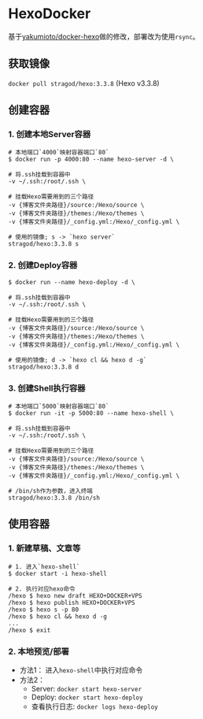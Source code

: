 # HexoDocker

基于[yakumioto/docker-hexo](https://github.com/yakumioto/docker-hexo/tree/master/3.2/alpine)做的修改，部署改为使用`rsync`。
## 获取镜像
`docker pull stragod/hexo:3.3.8` (Hexo v3.3.8)

## 创建容器

### 1. 创建本地Server容器

	# 本地端口`4000`映射容器端口`80`
	$ docker run -p 4000:80 --name hexo-server -d \
	
	# 将.ssh挂载到容器中
	-v ~/.ssh:/root/.ssh \
	
	# 挂载Hexo需要用到的三个路径
	-v {博客文件夹路径}/source:/Hexo/source \
	-v {博客文件夹路径}/themes:/Hexo/themes \
	-v {博客文件夹路径}/_config.yml:/Hexo/_config.yml \
	
	# 使用的镜像; s -> `hexo server`
	stragod/hexo:3.3.8 s
	
### 2. 创建Deploy容器
	
	$ docker run --name hexo-deploy -d \

	# 将.ssh挂载到容器中
	-v ~/.ssh:/root/.ssh \
	
	# 挂载Hexo需要用到的三个路径
	-v {博客文件夹路径}/source:/Hexo/source \
	-v {博客文件夹路径}/themes:/Hexo/themes \
	-v {博客文件夹路径}/_config.yml:/Hexo/_config.yml \
	
	# 使用的镜像; d -> `hexo cl && hexo d -g`
	stragod/hexo:3.3.8 d

### 3. 创建Shell执行容器
	
	# 本地端口`5000`映射容器端口`80`
	$ docker run -it -p 5000:80 --name hexo-shell \
	
	# 将.ssh挂载到容器中
	-v ~/.ssh:/root/.ssh \
	
	# 挂载Hexo需要用到的三个路径
	-v {博客文件夹路径}/source:/Hexo/source \
	-v {博客文件夹路径}/themes:/Hexo/themes \
	-v {博客文件夹路径}/_config.yml:/Hexo/_config.yml \
	
	# /bin/sh作为参数，进入终端
	stragod/hexo:3.3.8 /bin/sh
	
## 使用容器

### 1. 新建草稿、文章等

	# 1. 进入`hexo-shell`
	$ docker start -i hexo-shell
	
	# 2. 执行对应hexo命令
	/hexo $ hexo new draft HEXO+DOCKER+VPS
	/hexo $ hexo publish HEXO+DOCKER+VPS
	/hexo $ hexo s -p 80
	/hexo $ hexo cl && hexo d -g
	...
	/hexo $ exit

### 2. 本地预览/部署
- 方法1： 进入`hexo-shell`中执行对应命令
- 方法2：
	- Server: `docker start hexo-server`
	- Deploy: `docker start hexo-deploy`
	- 查看执行日志: `docker logs hexo-deploy`